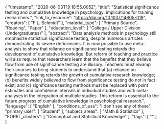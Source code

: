 {
    "timestamp": "2020-06-03T19:18:55.005Z",
    "title": "Statistical significance testing and cumulative knowledge in psychology: implications for training researchers.",
    "link_to_resource": "https://doi.org/10.1037/14805-019",
    "creators": [
        "F.L. Schmidt"
    ],
    "material_type": [
        "Primary Source",
        "Reading",
        "Paper"
    ],
    "education_level": [
        "College / Upper Division (Undergraduates)"
    ],
    "abstract": "Data analysis methods in psychology still emphasize statistical significance testing, despite numerous articles demonstrating its severe deficiencies. It is now possible to use meta-analysis to show that reliance on significance testing retards the development of cumulative knowledge. But reform of teaching and practice will also require that researchers learn that the benefits that they believe flow from use of significance testing are illusory. Teachers must revamp their courses to bring students to understand that (a) reliance on significance testing retards the growth of cumulative research knowledge; (b) benefits widely believed to flow from significance testing do not in fact exist; and (c) significance testing methods must be replaced with point estimates and confidence intervals in individual studies and with meta-analyses in the integration of multiple studies. This reform is essential to the future progress of cumulative knowledge in psychological research.",
    "language": [
        "English"
    ],
    "conditions_of_use": "I don't see any of these",
    "primary_user": [
        "Student"
    ],
    "subject_areas": [
        "Math & Statistics"
    ],
    "FORRT_clusters": [
        "Conceptual and Statistical Knowledge"
    ],
    "tags": [
        ""
    ]
}